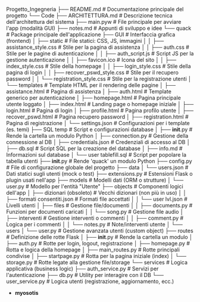 Progetto_Ingegneria
├── README.md                           # Documentazione principale del progetto
└── Code
   ├── ARCHITETTURA.md                      # Descrizione tecnica dell'architettura del sistema
   ├── main.pyw                             # File principale per avviare l'app (modalità GUI)
   ├── notes.md                             # Appunti di sviluppo e idee
   └── quack                                # Package principale dell'applicazione
       ├── GUI                              # Interfaccia grafica (frontend)
       │   ├── static                       # File statici: CSS, JS, immagini
       │   │   ├── assistance_style.css     # Stile per la pagina di assistenza
       │   │   ├── auth.css                 # Stile per le pagine di autenticazione
       │   │   ├── auth_script.js           # Script JS per la gestione autenticazione
       │   │   ├── favicon.ico              # Icona del sito
       │   │   ├── index_style.css          # Stile della homepage
       │   │   ├── login_style.css          # Stile della pagina di login
       │   │   ├── recover_pswd_style.css   # Stile per il recupero password
       │   │   └── registration_style.css   # Stile per la registrazione utenti
       │   └── templates                    # Template HTML per il rendering delle pagine
       │       ├── assistance.html          # Pagina di assistenza
       │       ├── auth.html                # Template generico per autenticazione
       │       ├── homepage.html            # Pagina principale utente loggato
       │       ├── index.html               # Landing page o homepage iniziale
       │       ├── login.html               # Pagina di login
       │       ├── profile.html             # Pagina profilo utente
       │       ├── recover_pswd.html        # Pagina recupero password
       │       ├── registration.html        # Pagina di registrazione
       │       └── settings.json            # Configurazioni per i template (es. temi)
       ├── SQL temp                         # Script e configurazioni database
       │   ├── __init__.py                  # Rende la cartella un modulo Python
       │   ├── connection.py                # Gestione della connessione al DB
       │   ├── credentials.json             # Credenziali di accesso al DB
       │   ├── db.sql                       # Script SQL per la creazione del database
       │   ├── info.md                      # Informazioni sul database
       │   └── user tablefill.sql           # Script per popolare la tabella utenti
       ├── __init__.py                      # Rende 'quack' un modulo Python
       ├── config.py                        # File di configurazione globale del progetto
       ├── data
       │   └── users.json                   # Dati statici sugli utenti (mock o test)
       ├── extensions.py                    # Estensioni Flask o plugin usati nell'app
       ├── models                           # Modelli dati (ORM o strutture)
       │   └── user.py                      # Modello per l'entità "Utente"
       ├── objects                          # Componenti logici dell'app
       │   ├── dizionari (obsoleto)         # Vecchi dizionari (non più in uso)
       │   │   ├── formati consentiti.json  # Formati file accettati
       │   │   └── user lvl.json             # Livelli utenti
       │   ├── files                         # Gestione file/documenti
       │   │   ├── documents.py              # Funzioni per documenti caricati
       │   │   └── song.py                   # Gestione file audio
       │   ├── interventi                    # Gestione interventi o commenti
       │   │   ├── comment.py                # Logica per i commenti
       │   │   └── notes.py                  # Note/interventi utente
       │   └── users
       │       └── user.py                  # Gestione avanzata utenti (custom object)
       ├── routes                           # Definizione delle rotte Flask
       │   ├── __init__.py                  # Rende la cartella un modulo
       │   ├── auth.py                      # Rotte per login, logout, registrazione
       │   ├── homepage.py                  # Rotta e logica della homepage
       │   ├── main_routes.py               # Rotte principali condivise
       │   ├── startpage.py                 # Rotta per la pagina iniziale (index)
       │   └── storage.py                   # Rotte legate alla gestione file/storage
       └── services                         # Logica applicativa (business logic)
           ├── auth_service.py              # Servizi per l'autenticazione
           ├── db.py                        # Utility per interagire con il DB
           └── user_service.py              # Logica utenti (registrazione, aggiornamento, ecc.)


- __myosotis__